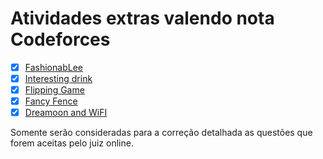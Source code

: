 # Atividades extras valendo nota Codeforces

- [X] [FashionabLee](https://codeforces.com/problemset/problem/1369/A)
- [X] [Interesting drink](https://codeforces.com/problemset/problem/706/B)
- [X] [Flipping Game](https://codeforces.com/problemset/problem/327/A)
- [X] [Fancy Fence](https://codeforces.com/problemset/problem/270/A)
- [X] [Dreamoon and WiFI](https://codeforces.com/problemset/problem/476/B)

Somente serão consideradas para a correção detalhada as questões que forem aceitas pelo juiz online. 